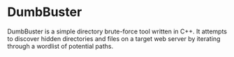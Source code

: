 # DumbBuster
DumbBuster is a simple directory brute-force tool written in C++. It attempts to discover hidden directories and files on a target web server by iterating through a wordlist of potential paths.
